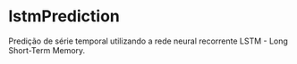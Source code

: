# lstmPrediction
Predição de série temporal utilizando a rede neural recorrente LSTM - Long Short-Term Memory. 
